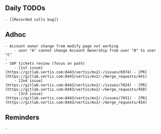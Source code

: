 ## Daily TODOs
	- [[Recorded calls bug]]
## Adhoc
	- Account owner change from modify page not working
		- user "A" cannot change Account Ownership from user "B" to user "C"
	-
	- SAP tickets review (focus on path)
		- [1st issue](https://gitlab.vertis.com:8443/vertis/mv2/-/issues/6974) - [PR](https://gitlab.vertis.com:8443/vertis/mv2/-/merge_requests/441)
		- [2nd issue](https://gitlab.vertis.com:8443/vertis/mv2/-/issues/7024) - [PR](https://gitlab.vertis.com:8443/vertis/mv2/-/merge_requests/450)
		- [3rd issue](https://gitlab.vertis.com:8443/vertis/mv2/-/issues/7031) - [PR](https://gitlab.vertis.com:8443/vertis/mv2/-/merge_requests/454)
## Reminders
	-